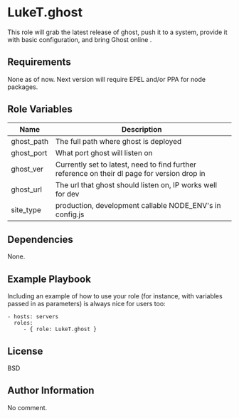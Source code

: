 LukeT.ghost
========

This role will grab the latest release of ghost, push it to a system, provide it with basic configuration, and bring Ghost online .

Requirements
------------

None as of now. Next version will require EPEL and/or PPA for node packages.

Role Variables
--------------


| Name           | Description      |
|----------------|------------------|
| ghost_path | The full path where ghost is deployed  |
| ghost_port | What port ghost will listen on |
| ghost_ver | Currently set to latest, need to find further reference on their dl page for version drop in |
| ghost_url | The url that ghost should listen on, IP works well for dev |
| site_type | production, development callable NODE_ENV's in config.js |

Dependencies
------------

None.

Example Playbook
-------------------------

Including an example of how to use your role (for instance, with variables passed in as parameters) is always nice for users too:

    - hosts: servers
      roles:
         - { role: LukeT.ghost }

License
-------

BSD

Author Information
------------------

No comment.
